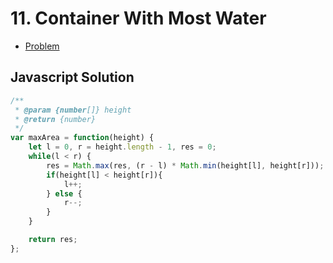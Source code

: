 # 11. Container With Most Water

- [Problem](index)

## Javascript Solution

```javascript
/**
 * @param {number[]} height
 * @return {number}
 */
var maxArea = function(height) {
    let l = 0, r = height.length - 1, res = 0;
    while(l < r) {
        res = Math.max(res, (r - l) * Math.min(height[l], height[r]));
        if(height[l] < height[r]){
            l++;
        } else {
            r--;
        }
    }

    return res;
};
```
